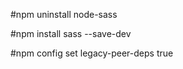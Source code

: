 <!-- #for ruuning this project first uninstall sass -->

#npm uninstall node-sass

<!-- then install the sass with this cmd-->

#npm install sass --save-dev

<!-- to mix with peer dependencies using this cmd -->
 
#npm config set legacy-peer-deps true